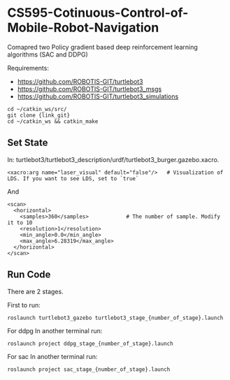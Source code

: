 # CS595-Cotinuous-Control-of-Mobile-Robot-Navigation


Comapred two Policy gradient based deep reinforcement learning algorithms (SAC and DDPG)

Requirements:

- https://github.com/ROBOTIS-GIT/turtlebot3
- https://github.com/ROBOTIS-GIT/turtlebot3_msgs
- https://github.com/ROBOTIS-GIT/turtlebot3_simulations

```
cd ~/catkin_ws/src/
git clone {link_git}
cd ~/catkin_ws && catkin_make
```

## Set State

In: turtlebot3/turtlebot3_description/urdf/turtlebot3_burger.gazebo.xacro.

```
<xacro:arg name="laser_visual" default="false"/>   # Visualization of LDS. If you want to see LDS, set to `true`
```
And
```
<scan>
  <horizontal>
    <samples>360</samples>            # The number of sample. Modify it to 10
    <resolution>1</resolution>
    <min_angle>0.0</min_angle>
    <max_angle>6.28319</max_angle>
  </horizontal>
</scan>
```

## Run Code
There are 2 stages. 

First to run:
```
roslaunch turtlebot3_gazebo turtlebot3_stage_{number_of_stage}.launch
```
For ddpg
In another terminal run:
```
roslaunch project ddpg_stage_{number_of_stage}.launch
```

For sac
In another terminal run:
```
roslaunch project sac_stage_{number_of_stage}.launch
```
